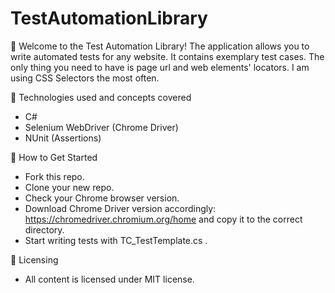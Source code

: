 # TestAutomationLibrary

:dart: Welcome to the Test Automation Library!
The application allows you to write automated tests for any website. It contains exemplary test cases. The only thing you need to have is page url and web elements' locators. I am using CSS Selectors the most often.

:gem: Technologies used and concepts covered

* C#
* Selenium WebDriver (Chrome Driver)
* NUnit (Assertions)

:gem: How to Get Started

* Fork this repo.
* Clone your new repo.
* Check your Chrome browser version.
* Download Chrome Driver version accordingly: https://chromedriver.chromium.org/home and copy it to the correct directory.
* Start writing tests with TC_TestTemplate.cs .

:gem: Licensing
* All content is licensed under MIT license.
